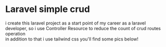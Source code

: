 <h1>
Laravel simple crud
</h1>
<p>
    i create this laravel project as a start point of my career as a laravel developer, so i use Controller Resource to reduce the count of crud routes operation<br>
    in addition to that i use tailwind css
    you'll find some pics below!
</p>